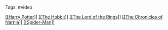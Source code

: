Tags: #video

<a href="http://thekinopoisk.com/films/fantasy/1043-garri-potter-i-filosofskiy-kamen-2001.html">[[Harry Potter]]</a>
<a href="http://thekinopoisk.com/films/action/968-vlastelin-kolec-bratstvo-kolca-2001.html">[[The Hobbit]]</a>
<a href="http://thekinopoisk.com/films/fantasy/107-hobbit-nezhdannoe-puteshestvie-2012.html">[[The Lord of the Rings]]</a>
<a href="http://thekinopoisk.com/films/adventures/747-hroniki-narnii-lev-koldunya-i-volshebnyy-shkaf-2005.html">[[The Chronicles of Narnia]]</a>
<a href="http://thekinopoisk.com/films/action/1481-chelovek-pauk-2002.html">[[Spider-Man]]</a>